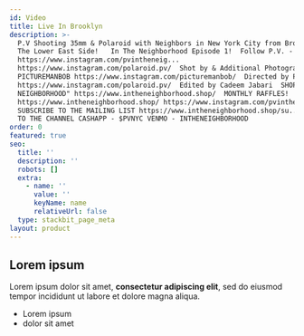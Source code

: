 ```yaml
---
id: Video
title: Live In Brooklyn
description: >-
  P.V Shooting 35mm & Polaroid with Neighbors in New York City from Brooklyn to
  The Lower East Side!   In The Neighborhood Episode 1!  Follow P.V. -
  https://www.instagram.com/pvintheneig...
  https://www.instagram.com/polaroid.pv/  Shot by & Additional Photography by
  PICTUREMANBOB https://www.instagram.com/picturemanbob/  Directed by P.V 
  https://www.instagram.com/polaroid.pv/  Edited by Cadeem Jabari  SHOP "IN THE
  NEIGHBORHOOD" https://www.intheneighborhood.shop/  MONTHLY RAFFLES!
  https://www.intheneighborhood.shop/ https://www.instagram.com/pvintheneig... 
  SUBSCRIBE TO THE MAILING LIST https://www.intheneighborhood.shop/su...  DONATE
  TO THE CHANNEL CASHAPP - $PVNYC VENMO - INTHENEIGHBORHOOD
order: 0
featured: true
seo:
  title: ''
  description: ''
  robots: []
  extra:
    - name: ''
      value: ''
      keyName: name
      relativeUrl: false
  type: stackbit_page_meta
layout: product
---
```

## Lorem ipsum

Lorem ipsum dolor sit amet, **consectetur adipiscing elit**, sed do eiusmod tempor incididunt ut labore et dolore magna aliqua.

- Lorem ipsum
- dolor sit amet